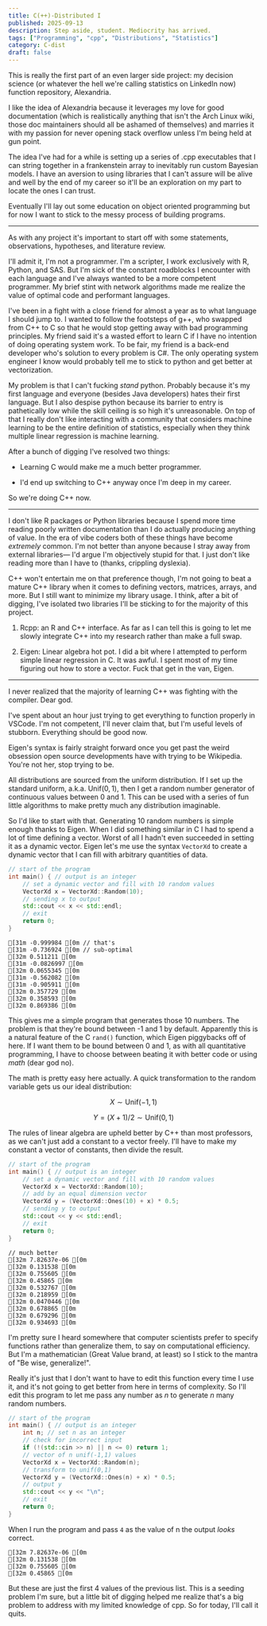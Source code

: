 ```yaml
---
title: C(++)-Distributed I
published: 2025-09-13
description: Step aside, student. Mediocrity has arrived.
tags: ["Programming", "cpp", "Distributions", "Statistics"]
category: C-dist
draft: false
---
```


This is really the first part of an even larger side project: my decision science (or whatever the hell we're calling statistics on LinkedIn now) function repository, Alexandria. 

I like the idea of Alexandria because it leverages my love for good documentation (which is realistically anything that isn't the Arch Linux wiki, those doc maintainers should all be ashamed of themselves) and marries it with my passion for never opening stack overflow unless I'm being held at gun point. 

The idea I've had for a while is setting up a series of .cpp executables that I can string together in a frankenstein array to inevitably run custom Bayesian models. I have an aversion to using libraries that I can't assure will be alive and well by the end of my career so it'll be an exploration on my part to locate the ones I can trust. 

Eventually I'll lay out some education on object oriented programming but for now I want to stick to the messy process of building programs.

---

As with any project it's important to start off with some statements, observations, hypotheses, and literature review. 

I'll admit it, I'm not a programmer. I'm a scripter, I work exclusively with R, Python, and SAS. But I'm sick of the constant roadblocks I encounter with each language and I've always wanted to be a more competent programmer. My brief stint with network algorithms made me realize the value of optimal code and performant languages.

I've been in a fight with a close friend for almost a year as to what language I should jump to. I wanted to follow the footsteps of g++, who swapped from C++ to C so that he would stop getting away with bad programming principles. My friend said it's a wasted effort to learn C if I have no intention of doing operating system work. To be fair, my friend is a back-end developer who's solution to every problem is C#. The only operating system engineer I know would probably tell me to stick to python and get better at vectorization. 

My problem is that I can't fucking *stand* python. Probably because it's my first language and everyone (besides Java developers) hates their first language. But I also despise python because its barrier to entry is pathetically low while the skill ceiling is so high it's unreasonable. On top of that I really don't like interacting with a community that considers machine learning to be the entire definition of statistics, especially when they think multiple linear regression is machine learning.

After a bunch of digging I've resolved two things:

* Learning C would make me a much better programmer.

* I'd end up switching to C++ anyway once I'm deep in my career.

So we're doing C++ now.

---

I don't like R packages or Python libraries because I spend more time reading poorly written documentation than I do actually producing anything of value. In the era of vibe coders both of these things have become *extremely* common. I'm not better than anyone because I stray away from external libraries— I'd argue I'm objectively stupid for that. I just don't like reading more than I have to (thanks, crippling dyslexia). 

C++ won't entertain me on that preference though, I'm not going to beat a mature C++ library when it comes to defining vectors, matrices, arrays, and more. But I still want to minimize my library usage. I think, after a bit of digging, I've isolated two libraries I'll be sticking to for the majority of this project.

1. Rcpp: an R and C++ interface. As far as I can tell this is going to let me slowly integrate C++ into my research rather than make a full swap.

2. Eigen: Linear algebra hot pot. I did a bit where I attempted to perform simple linear regression in C. It was awful. I spent most of my time figuring out how to store a vector. Fuck that get in the van, Eigen.

--- 

I never realized that the majority of learning C++ was fighting with the compiler. Dear god.

I've spent about an hour just trying to get everything to function properly in VSCode. I'm not competent, I'll never claim that, but I'm useful levels of stubborn. Everything should be good now.

Eigen's syntax is fairly straight forward once you get past the weird obsession open source developments have with trying to be Wikipedia. You're not her, stop trying to be. 

All distributions are sourced from the uniform distribution. If I set up the standard uniform, a.k.a. $\text{Unif}(0,1)$, then I get a random number generator of continuous values between 0 and 1. This can be used with a series of fun little algorithms to make pretty much any distribution imaginable. 

So I'd like to start with that. Generating 10 random numbers is simple enough thanks to Eigen. When I did something similar in C I had to spend a lot of time defining a vector. Worst of all I hadn't even succeeded in setting it as a dynamic vector. Eigen let's me use the syntax `VectorXd` to create a dynamic vector that I can fill with arbitrary quantities of data. 

```cpp title="rng.cpp"
// start of the program
int main() { // output is an integer
    // set a dynamic vector and fill with 10 random values
    VectorXd x = VectorXd::Random(10);
    // sending x to output
    std::cout << x << std::endl;
    // exit
    return 0;
}
```

```ansi title="sample output"
[31m -0.999984 [0m // that's
[31m -0.736924 [0m // sub-optimal
[32m 0.511211 [0m
[31m -0.0826997 [0m 
[32m 0.0655345 [0m
[31m -0.562082 [0m
[31m -0.905911 [0m
[32m 0.357729 [0m
[32m 0.358593 [0m
[32m 0.869386 [0m
```

This gives me a simple program that generates those 10 numbers. The problem is that they're bound between -1 and 1 by default. Apparently this is a natural feature of the C `rand()` function, which Eigen piggybacks off of here. If I want them to be bound between 0 and 1, as with all quantitative programming, I have to choose between beating it with better code or using *math* (dear god no).

The math is pretty easy here actually. A quick transformation to the random variable gets us our ideal distribution:

$$
X \sim \text{Unif}(-1,1)
$$

$$
Y = (X + 1)/2 \sim \text{Unif}(0,1)
$$

The rules of linear algebra are upheld better by C++ than most professors, as we can't just add a constant to a vector freely. I'll have to make my constant a vector of constants, then divide the result.

```cpp title="standard_unif.cpp"
// start of the program
int main() { // output is an integer
    // set a dynamic vector and fill with 10 random values
    VectorXd x = VectorXd::Random(10);
    // add by an equal dimension vector
    VectorXd y = (VectorXd::Ones(10) + x) * 0.5;
    // sending y to output
    std::cout << y << std::endl;
    // exit
    return 0;
}
```
```ansi title="output"
// much better
[32m 7.82637e-06 [0m
[32m 0.131538 [0m
[32m 0.755605 [0m
[32m 0.45865 [0m
[32m 0.532767 [0m
[32m 0.218959 [0m
[32m 0.0470446 [0m
[32m 0.678865 [0m
[32m 0.679296 [0m
[32m 0.934693 [0m
```

I'm pretty sure I heard somewhere that computer scientists prefer to specify functions rather than generalize them, to say on computational efficiency. But I'm a mathematician (Great Value brand, at least) so I stick to the mantra of "Be wise, generalize!".

Really it's just that I don't want to have to edit this function every time I use it, and it's not going to get better from here in terms of complexity. So I'll edit this program to let me pass any number as $n$ to generate $n$ many random numbers. 

```cpp title="standard_unif.cpp"
// start of the program
int main() { // output is an integer
    int n; // set n as an integer
    // check for incorrect input
    if (!(std::cin >> n) || n <= 0) return 1;
    // vector of n unif(-1,1) values
    VectorXd x = VectorXd::Random(n);
    // transform to unif(0,1)
    VectorXd y = (VectorXd::Ones(n) + x) * 0.5;
    // output y
    std::cout << y << "\n";
    // exit
    return 0;
}
```

When I run the program and pass `4` as the value of n the output *looks* correct.

```ansi title="standard uniform sample"
[32m 7.82637e-06 [0m
[32m 0.131538 [0m
[32m 0.755605 [0m
[32m 0.45865 [0m
```

But these are just the first 4 values of the previous list. This is a seeding problem I'm sure, but a little bit of digging helped me realize that's a big problem to address with my limited knowledge of cpp. So for today, I'll call it quits.

<br>